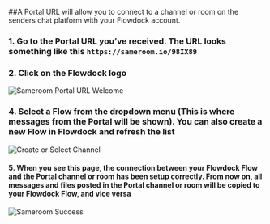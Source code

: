 ##A Portal URL will allow you to connect to a channel or room on the senders chat platform with your Flowdock account. 

### 1. Go to the Portal URL you’ve received. The URL looks something like this `https://sameroom.io/98IX89`

### 2. Click on the Flowdock logo
![Sameroom Portal URL Welcome](https://in.kato.im/2a502c423187c8123da64859eef42d5d75cd13f5edd3191431294767f2a528b/Sameroom-Select-Platform-_0000_campfire.png)

### 4. Select a Flow from the dropdown menu (This is where messages from the Portal will be shown). You can also create a new Flow in Flowdock and refresh the list
![Create or Select Channel](https://in.kato.im/f3e2a5d2c14da062602e45bc1cf2b495b672087398f28d09162ded75ff6a848b/Sameroom%20Join%20Portal%20Select%20Room%20ALL.png)

#### 5. When you see this page, the connection between your Flowdock Flow and the Portal channel or room has been setup correctly. From now on, all messages and files posted in the Portal channel or room will be copied to your Flowdock Flow, and vice versa
![Sameroom Success](https://in.kato.im/bc1ac42c1d1d5632a436e92b5b3603422261f99a64c602007a895ecd38973336/Sameroom%20Join%20Portal%20Success%20copy.png)
